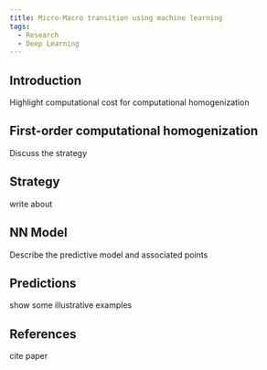 ```yaml
---
title: Micro-Macro transition using machine learning
tags:
  - Research
  - Deep Learning
---
```


## Introduction
Highlight computational cost for computational homogenization

## First-order computational homogenization
Discuss the strategy

## Strategy
write about

## NN Model
Describe the predictive model and associated points

## Predictions
show some illustrative examples

## References
cite paper
